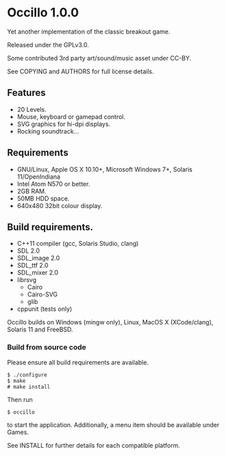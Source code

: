 # Occillo 1.0.0

Yet another implementation of the classic breakout game.

Released under the GPLv3.0.

Some contributed 3rd party art/sound/music asset under CC-BY.

See COPYING and AUTHORS for full license details.

## Features

* 20 Levels.
* Mouse, keyboard or gamepad control.
* SVG graphics for hi-dpi displays.
* Rocking soundtrack...

## Requirements

* GNU/Linux, Apple OS X 10.10+, Microsoft Windows 7+, Solaris 11/OpenIndiana
* Intel Atom N570 or better.
* 2GB RAM.
* 50MB HDD space.
* 640x480 32bit colour display.

## Build requirements.

* C++11 compiler (gcc, Solaris Studio, clang)
* SDL 2.0
* SDL_image 2.0
* SDL_ttf 2.0
* SDL_mixer 2.0
* librsvg
  * Cairo
  * Cairo-SVG
  * glib
* cppunit (tests only)

Occillo builds on Windows (mingw only), Linux, MacOS X (XCode/clang), Solaris 11 and FreeBSD.

### Build from source code

Please ensure all build requirements are available.

```
$ ./configure
$ make
# make install
```

Then run

```
$ occillo
```

to start the application. Additionally, a menu item should be available under Games.

See INSTALL for further details for each compatible platform.

